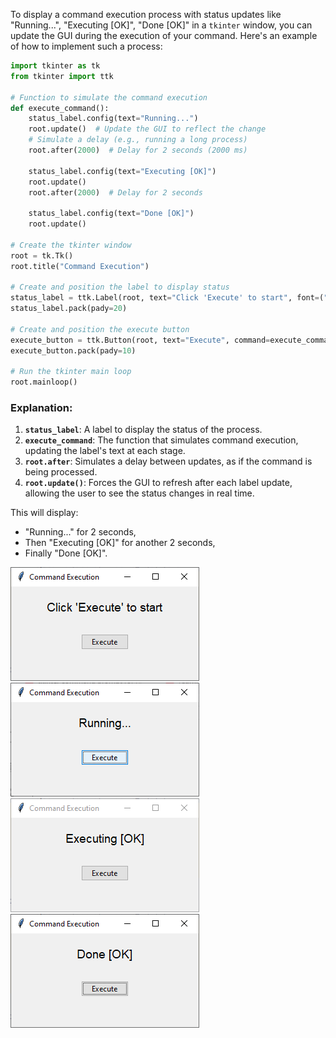 To display a command execution process with status updates like "Running...", "Executing [OK]", "Done [OK]" in a `tkinter` window, you can update the GUI during the execution of your command. Here's an example of how to implement such a process:

```python
import tkinter as tk
from tkinter import ttk

# Function to simulate the command execution
def execute_command():
    status_label.config(text="Running...")
    root.update()  # Update the GUI to reflect the change
    # Simulate a delay (e.g., running a long process)
    root.after(2000)  # Delay for 2 seconds (2000 ms)
    
    status_label.config(text="Executing [OK]")
    root.update()
    root.after(2000)  # Delay for 2 seconds

    status_label.config(text="Done [OK]")
    root.update()

# Create the tkinter window
root = tk.Tk()
root.title("Command Execution")

# Create and position the label to display status
status_label = ttk.Label(root, text="Click 'Execute' to start", font=("Arial", 14))
status_label.pack(pady=20)

# Create and position the execute button
execute_button = ttk.Button(root, text="Execute", command=execute_command)
execute_button.pack(pady=10)

# Run the tkinter main loop
root.mainloop()
```

### Explanation:
1. **`status_label`**: A label to display the status of the process.
2. **`execute_command`**: The function that simulates command execution, updating the label's text at each stage.
3. **`root.after`**: Simulates a delay between updates, as if the command is being processed.
4. **`root.update()`**: Forces the GUI to refresh after each label update, allowing the user to see the status changes in real time.

This will display:
- "Running..." for 2 seconds,
- Then "Executing [OK]" for another 2 seconds,
- Finally "Done [OK]".

![Image](1.PNG)
![Image](2.PNG)
![Image](3.PNG)
![Image](4.PNG)